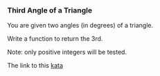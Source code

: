 ### Third Angle of a Triangle

You are given two angles (in degrees) of a triangle.

Write a function to return the 3rd.

Note: only positive integers will be tested.  

The link to this [kata](https://www.codewars.com/kata/third-angle-of-a-triangle/javascript)
